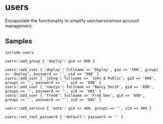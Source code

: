 users
=====

Encapsulate the functionality to simplify user/service/root account management.

Samples
-------
```
include users
```
```
users::add_group { 'deploy': gid => 500 }
```
```
users::add_user { 'deploy': fullname => 'Deploy', gid => '500', groups => 'deploy', password => '', uid => '500' }
users::add_user { 'johnq': fullname => 'John Q Public', gid => '600', groups => '', password => '', uid => '600' }
users::add_user { 'nancys': fullname => 'Nancy Smith', gid => '600', groups => '', password => '', uid => '601' }
users::add_user { 'fredd': fullname => 'Fred Doe', gid => '600', groups => '', password => '', uid => '602' }
```
```
users::add_service { 'auto': gid => 400, groups => '', uid => 400 }
```
```
users::set_root_password { 'default': password => '' }
```
